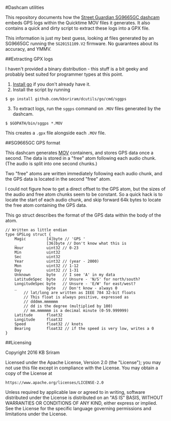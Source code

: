 #Dashcam utilities

This repository documents how the [Street Guardian SG9665GC
dashcam](https://streetguardian.info/sg9665gc-full-hd-gps-dvr.html)
embeds GPS logs within the Quicktime MOV files it generates. It also
contains a quick and dirty script to extract these logs into a GPX
file.

This information is just my best guess, looking at files generated by
an SG9665GC running the `SG20151109.V2` firmware. No guarantees about
its accuracy, and YMMV.

##Extracting GPX logs

I haven't provided a binary distribution - this stuff is a bit geeky
and probably best suited for programmer types at this point.

1. [Install go](https://golang.org/dl/) if you don't already have
it.
2. Install the script by running
```
$ go install github.com/kbsriram/dcutils/go/cmd/sggps
```
3. To extract logs, run the `sggps` command on `.MOV` files generated by
the dashcam.
```
$ $GOPATH/bin/sggps *.MOV
```
This creates a `.gpx` file alongside each `.MOV` file.


##SG9665GC GPS format

This dashcam generates
[MOV](https://developer.apple.com/library/mac/documentation/QuickTime/QTFF/QTFFPreface/qtffPreface.html)
containers, and stores GPS data once a second. The data is stored in a
"free" atom following each audio chunk. (The audio is split
into one second chunks.)

Two "free" atoms are written immediately following each audio chunk,
and the GPS data is located in the second "free" atom.

I could not figure how to get a direct offset to the GPS atom, but the
sizes of the audio and free atom chunks seem to be constant. So a
quick hack is to locate the start of each audio chunk, and skip
forward 64k bytes to locate the free atom containing the GPS data.

This go struct describes the format of the GPS data within the body of
the atom.

```
// Written as little endian
type GPSLog struct {
	Magic         [4]byte // 'GPS '
	_             [36]byte // Don't know what this is
	Hour          uint32 // 0-23
	Min           uint32
	Sec           uint32
	Year          uint32 // (year - 2000)
	Mon           uint32 // 1-12
	Day           uint32 // 1-31
	Unknown       byte   // I see 'A' in my data
	LatitudeSpec  byte   // Unsure - 'N/S' for north/south?
	LongitudeSpec byte   // Unsure - 'E/W' for east/west?
	_             byte   // Don't know - always 0
        // lat/long are written as IEEE 784 32-bit floats
        // This float is always positive, expressed as
        // dddmm.mmmmmm
        // dd is the degree (multiplied by 100)
        // mm.mmmmmm is a decimal minute (0-59.999999)
	Latitude      float32 
	Longitude     float32 
	Speed         float32 // knots
	Bearing       float32 // if the speed is very low, writes a 0
}
```

##Licensing

Copyright 2016 KB Sriram

Licensed under the Apache License, Version 2.0 (the "License");
you may not use this file except in compliance with the License.
You may obtain a copy of the License at

    https://www.apache.org/licenses/LICENSE-2.0

Unless required by applicable law or agreed to in writing, software
distributed under the License is distributed on an "AS IS" BASIS,
WITHOUT WARRANTIES OR CONDITIONS OF ANY KIND, either express or implied.
See the License for the specific language governing permissions and
limitations under the License.

